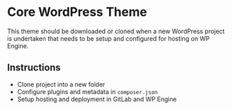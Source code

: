 # Core WordPress Theme

This theme should be downloaded or cloned when a new WordPress project is undertaken that needs to be setup and configured for hosting on WP Engine.

## Instructions

* Clone project into a new folder
* Configure plugins and metadata in `composer.json`
* Setup hosting and deployment in GitLab and WP Engine
